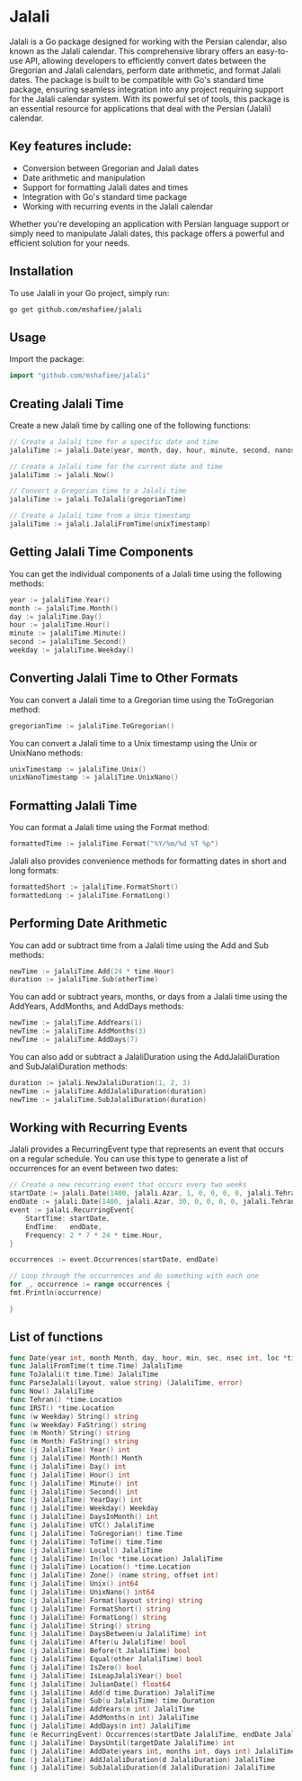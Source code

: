 # Jalali
Jalali is a Go package designed for working with the Persian calendar, also known as the Jalali calendar. This comprehensive library offers an easy-to-use API, allowing developers to efficiently convert dates between the Gregorian and Jalali calendars, perform date arithmetic, and format Jalali dates. The package is built to be compatible with Go's standard time package, ensuring seamless integration into any project requiring support for the Jalali calendar system. With its powerful set of tools, this package is an essential resource for applications that deal with the Persian (Jalali) calendar.

## Key features include:
- Conversion between Gregorian and Jalali dates
- Date arithmetic and manipulation
- Support for formatting Jalali dates and times
- Integration with Go's standard time package
- Working with recurring events in the Jalali calendar

Whether you're developing an application with Persian language support or simply need to manipulate Jalali dates, this package offers a powerful and efficient solution for your needs.

## Installation
To use Jalali in your Go project, simply run:

```bash
go get github.com/mshafiee/jalali
```
## Usage
Import the package:

```go
import "github.com/mshafiee/jalali"
```
## Creating Jalali Time
Create a new Jalali time by calling one of the following functions:

```go
// Create a Jalali time for a specific date and time
jalaliTime := jalali.Date(year, month, day, hour, minute, second, nanosecond, location)

// Create a Jalali time for the current date and time
jalaliTime := jalali.Now()

// Convert a Gregorian time to a Jalali time
jalaliTime := jalali.ToJalali(gregorianTime)

// Create a Jalali time from a Unix timestamp
jalaliTime := jalali.JalaliFromTime(unixTimestamp)
```
## Getting Jalali Time Components
You can get the individual components of a Jalali time using the following methods:

```go
year := jalaliTime.Year()
month := jalaliTime.Month()
day := jalaliTime.Day()
hour := jalaliTime.Hour()
minute := jalaliTime.Minute()
second := jalaliTime.Second()
weekday := jalaliTime.Weekday()
```
## Converting Jalali Time to Other Formats
You can convert a Jalali time to a Gregorian time using the ToGregorian method:

```go
gregorianTime := jalaliTime.ToGregorian()
```
You can convert a Jalali time to a Unix timestamp using the Unix or UnixNano methods:

```go
unixTimestamp := jalaliTime.Unix()
unixNanoTimestamp := jalaliTime.UnixNano()
```
## Formatting Jalali Time
You can format a Jalali time using the Format method:


```go
formattedTime := jalaliTime.Format("%Y/%m/%d %T %p")
```
Jalali also provides convenience methods for formatting dates in short and long formats:

```go
formattedShort := jalaliTime.FormatShort()
formattedLong := jalaliTime.FormatLong()
```

## Performing Date Arithmetic
You can add or subtract time from a Jalali time using the Add and Sub methods:

```go
newTime := jalaliTime.Add(24 * time.Hour)
duration := jalaliTime.Sub(otherTime)
```
You can add or subtract years, months, or days from a Jalali time using the AddYears, AddMonths, and AddDays methods:

```go
newTime := jalaliTime.AddYears(1)
newTime := jalaliTime.AddMonths(3)
newTime := jalaliTime.AddDays(7)
```
You can also add or subtract a JalaliDuration using the AddJalaliDuration and SubJalaliDuration methods:

```go
duration := jalali.NewJalaliDuration(1, 2, 3)
newTime := jalaliTime.AddJalaliDuration(duration)
newTime := jalaliTime.SubJalaliDuration(duration)
```
## Working with Recurring Events
Jalali provides a RecurringEvent type that represents an event that occurs on a regular schedule. You can use this type to generate a list of occurrences for an event between two dates:

```go
// Create a new recurring event that occurs every two weeks
startDate := jalali.Date(1400, jalali.Azar, 1, 0, 0, 0, 0, jalali.Tehran())
endDate := jalali.Date(1400, jalali.Azar, 30, 0, 0, 0, 0, jalali.Tehran())
event := jalali.RecurringEvent{
    StartTime: startDate,
    EndTime:   endDate,
    Frequency: 2 * 7 * 24 * time.Hour,
}

occurrences := event.Occurrences(startDate, endDate)

// Loop through the occurrences and do something with each one
for _, occurrence := range occurrences {
fmt.Println(occurrence)

}
```
## List of functions
```go
func Date(year int, month Month, day, hour, min, sec, nsec int, loc *time.Location) JalaliTime
func JalaliFromTime(t time.Time) JalaliTime
func ToJalali(t time.Time) JalaliTime
func ParseJalali(layout, value string) (JalaliTime, error)
func Now() JalaliTime
func Tehran() *time.Location
func IRST() *time.Location
func (w Weekday) String() string
func (w Weekday) FaString() string
func (m Month) String() string
func (m Month) FaString() string
func (j JalaliTime) Year() int
func (j JalaliTime) Month() Month
func (j JalaliTime) Day() int
func (j JalaliTime) Hour() int
func (j JalaliTime) Minute() int
func (j JalaliTime) Second() int
func (j JalaliTime) YearDay() int
func (j JalaliTime) Weekday() Weekday
func (j JalaliTime) DaysInMonth() int
func (j JalaliTime) UTC() JalaliTime
func (j JalaliTime) ToGregorian() time.Time
func (j JalaliTime) ToTime() time.Time
func (j JalaliTime) Local() JalaliTime
func (j JalaliTime) In(loc *time.Location) JalaliTime
func (j JalaliTime) Location() *time.Location
func (j JalaliTime) Zone() (name string, offset int)
func (j JalaliTime) Unix() int64
func (j JalaliTime) UnixNano() int64
func (j JalaliTime) Format(layout string) string
func (j JalaliTime) FormatShort() string
func (j JalaliTime) FormatLong() string
func (j JalaliTime) String() string
func (j JalaliTime) DaysBetween(u JalaliTime) int
func (j JalaliTime) After(u JalaliTime) bool
func (j JalaliTime) Before(t JalaliTime) bool
func (j JalaliTime) Equal(other JalaliTime) bool
func (j JalaliTime) IsZero() bool
func (j JalaliTime) IsLeapJalaliYear() bool
func (j JalaliTime) JulianDate() float64
func (j JalaliTime) Add(d time.Duration) JalaliTime
func (j JalaliTime) Sub(u JalaliTime) time.Duration
func (j JalaliTime) AddYears(n int) JalaliTime
func (j JalaliTime) AddMonths(n int) JalaliTime
func (j JalaliTime) AddDays(n int) JalaliTime
func (e RecurringEvent) Occurrences(startDate JalaliTime, endDate JalaliTime) []JalaliTime
func (j JalaliTime) DaysUntil(targetDate JalaliTime) int
func (j JalaliTime) AddDate(years int, months int, days int) JalaliTime
func (j JalaliTime) AddJalaliDuration(d JalaliDuration) JalaliTime
func (j JalaliTime) SubJalaliDuration(d JalaliDuration) JalaliTime
```

